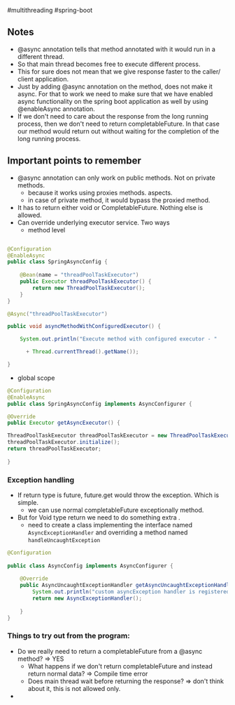 
#multithreading 
#spring-boot 

## Notes 
- @async annotation tells that method annotated with it would run in a different thread. 
- So that main thread becomes free to execute different process. 
- This for sure does not mean that we give response faster to the caller/ client application.
- Just by adding @async annotation on the method, does not make it async. For that to work we need to make sure that we have enabled async functionality on the spring boot application as well by using @enableAsync annotation. 
- If we don't need to care about the response from the long running process, then we don't need to return completableFuture. In that case our method would return out without waiting for the completion of the long running process. 

## Important points to remember
- @async annotation can only work on public methods. Not on private methods. 
	- because it works using proxies methods. aspects. 
	- in case of private method, it would bypass the proxied method. 
- It has to return either void or CompletableFuture. Nothing else is allowed. 
- Can override underlying executor service. Two ways 
	- method level 

```JAVA

@Configuration  
@EnableAsync  
public class SpringAsyncConfig {  
  
    @Bean(name = "threadPoolTaskExecutor")  
    public Executor threadPoolTaskExecutor() {  
        return new ThreadPoolTaskExecutor();  
    }  
}

@Async("threadPoolTaskExecutor")

public void asyncMethodWithConfiguredExecutor() {

    System.out.println("Execute method with configured executor - "

      + Thread.currentThread().getName());

}
```

- global scope 


```java
@Configuration
@EnableAsync
public class SpringAsyncConfig implements AsyncConfigurer {

@Override 
public Executor getAsyncExecutor() {

ThreadPoolTaskExecutor threadPoolTaskExecutor = new ThreadPoolTaskExecutor();
threadPoolTaskExecutor.initialize();
return threadPoolTaskExecutor; 
											 
}


```


### Exception handling 
- If return type is future, future.get would throw the exception. Which is simple. 
	- we can use normal completableFuture exceptionally method. 
- But for Void type return we need to do something extra .
	- need to create a class implementing the interface named `AsyncExceptionHandler` and overriding a method named `handleUncaughtException`

```JAVA
@Configuration  
  
public class AsyncConfig implements AsyncConfigurer {  
  
    @Override  
    public AsyncUncaughtExceptionHandler getAsyncUncaughtExceptionHandler() {  
        System.out.println("custom asyncException handler is registered");  
        return new AsyncExceptionHandler();  
  
    }  
}
```

### Things to try out from the program:
- Do we really need to return a completableFuture from a @async method? => YES 
	- What happens if we don't return completableFuture and instead return normal data? => Compile time error 
	- Does main thread wait before returning the response? => don't think about it, this is not allowed only. 
- 
	
